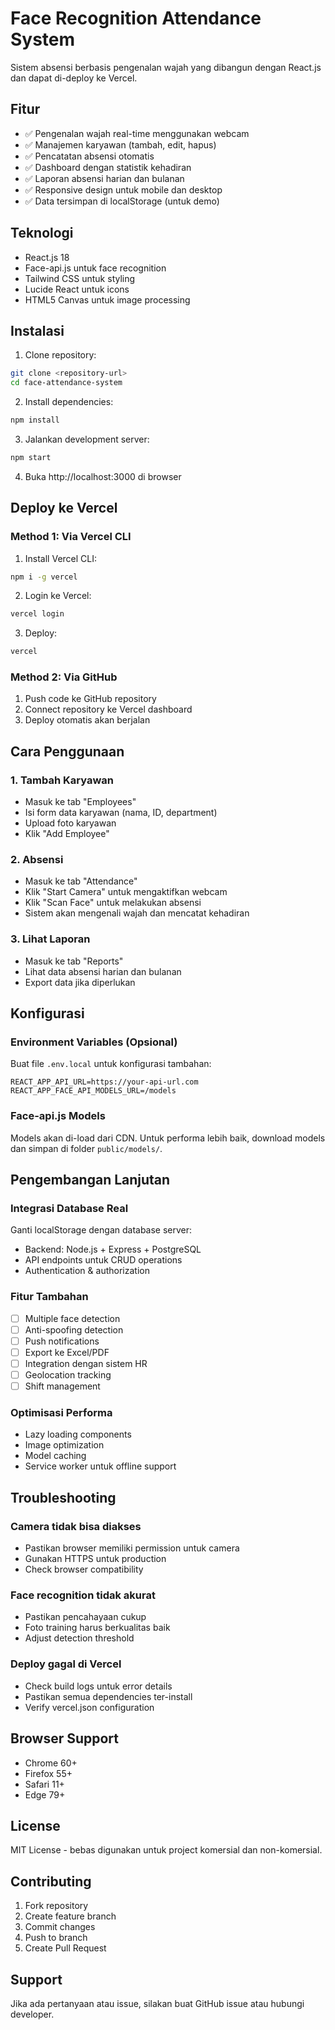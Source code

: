 # Face Recognition Attendance System

Sistem absensi berbasis pengenalan wajah yang dibangun dengan React.js dan dapat di-deploy ke Vercel.

## Fitur

- ✅ Pengenalan wajah real-time menggunakan webcam
- ✅ Manajemen karyawan (tambah, edit, hapus)
- ✅ Pencatatan absensi otomatis
- ✅ Dashboard dengan statistik kehadiran
- ✅ Laporan absensi harian dan bulanan
- ✅ Responsive design untuk mobile dan desktop
- ✅ Data tersimpan di localStorage (untuk demo)

## Teknologi

- React.js 18
- Face-api.js untuk face recognition
- Tailwind CSS untuk styling
- Lucide React untuk icons
- HTML5 Canvas untuk image processing

## Instalasi

1. Clone repository:
```bash
git clone <repository-url>
cd face-attendance-system
```

2. Install dependencies:
```bash
npm install
```

3. Jalankan development server:
```bash
npm start
```

4. Buka http://localhost:3000 di browser

## Deploy ke Vercel

### Method 1: Via Vercel CLI

1. Install Vercel CLI:
```bash
npm i -g vercel
```

2. Login ke Vercel:
```bash
vercel login
```

3. Deploy:
```bash
vercel
```

### Method 2: Via GitHub

1. Push code ke GitHub repository
2. Connect repository ke Vercel dashboard
3. Deploy otomatis akan berjalan

## Cara Penggunaan

### 1. Tambah Karyawan
- Masuk ke tab "Employees"
- Isi form data karyawan (nama, ID, department)
- Upload foto karyawan
- Klik "Add Employee"

### 2. Absensi
- Masuk ke tab "Attendance"
- Klik "Start Camera" untuk mengaktifkan webcam
- Klik "Scan Face" untuk melakukan absensi
- Sistem akan mengenali wajah dan mencatat kehadiran

### 3. Lihat Laporan
- Masuk ke tab "Reports"
- Lihat data absensi harian dan bulanan
- Export data jika diperlukan

## Konfigurasi

### Environment Variables (Opsional)
Buat file `.env.local` untuk konfigurasi tambahan:

```
REACT_APP_API_URL=https://your-api-url.com
REACT_APP_FACE_API_MODELS_URL=/models
```

### Face-api.js Models
Models akan di-load dari CDN. Untuk performa lebih baik, download models dan simpan di folder `public/models/`.

## Pengembangan Lanjutan

### Integrasi Database Real
Ganti localStorage dengan database server:
- Backend: Node.js + Express + PostgreSQL
- API endpoints untuk CRUD operations
- Authentication & authorization

### Fitur Tambahan
- [ ] Multiple face detection
- [ ] Anti-spoofing detection
- [ ] Push notifications
- [ ] Export ke Excel/PDF
- [ ] Integration dengan sistem HR
- [ ] Geolocation tracking
- [ ] Shift management

### Optimisasi Performa
- Lazy loading components
- Image optimization
- Model caching
- Service worker untuk offline support

## Troubleshooting

### Camera tidak bisa diakses
- Pastikan browser memiliki permission untuk camera
- Gunakan HTTPS untuk production
- Check browser compatibility

### Face recognition tidak akurat
- Pastikan pencahayaan cukup
- Foto training harus berkualitas baik
- Adjust detection threshold

### Deploy gagal di Vercel
- Check build logs untuk error details
- Pastikan semua dependencies ter-install
- Verify vercel.json configuration

## Browser Support

- Chrome 60+
- Firefox 55+
- Safari 11+
- Edge 79+

## License

MIT License - bebas digunakan untuk project komersial dan non-komersial.

## Contributing

1. Fork repository
2. Create feature branch
3. Commit changes
4. Push to branch
5. Create Pull Request

## Support

Jika ada pertanyaan atau issue, silakan buat GitHub issue atau hubungi developer.
